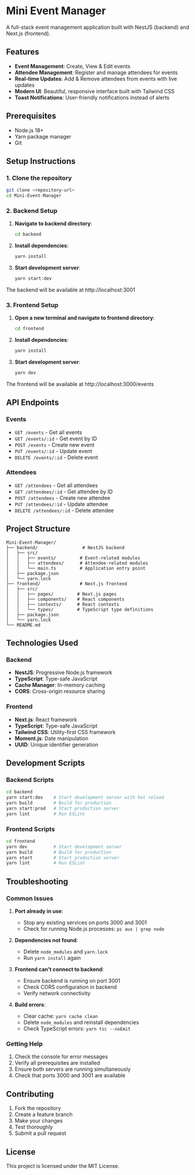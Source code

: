 # Mini Event Manager

A full-stack event management application built with NestJS (backend) and Next.js (frontend).

## Features

- **Event Management**: Create, View & Edit events
- **Attendee Management**: Register and manage attendees for events
- **Real-time Updates**: Add & Remove attendees from events with live updates
- **Modern UI**: Beautiful, responsive interface built with Tailwind CSS
- **Toast Notifications**: User-friendly notifications instead of alerts

## Prerequisites

- Node.js 18+ 
- Yarn package manager
- Git

## Setup Instructions

### 1. Clone the repository

```bash
git clone <repository-url>
cd Mini-Event-Manager
```

### 2. Backend Setup

1. **Navigate to backend directory**:
   ```bash
   cd backend
   ```

2. **Install dependencies**:
   ```bash
   yarn install
   ```

3. **Start development server**:
   ```bash
   yarn start:dev
   ```

The backend will be available at http://localhost:3001

### 3. Frontend Setup

1. **Open a new terminal and navigate to frontend directory**:
   ```bash
   cd frontend
   ```

2. **Install dependencies**:
   ```bash
   yarn install
   ```

3. **Start development server**:
   ```bash
   yarn dev
   ```

The frontend will be available at http://localhost:3000/events

## API Endpoints

### Events
- `GET /events` - Get all events
- `GET /events/:id` - Get event by ID
- `POST /events` - Create new event
- `PUT /events/:id` - Update event
- `DELETE /events/:id` - Delete event

### Attendees
- `GET /attendees` - Get all attendees
- `GET /attendees/:id` - Get attendee by ID
- `POST /attendees` - Create new attendee
- `PUT /attendees/:id` - Update attendee
- `DELETE /attendees/:id` - Delete attendee

## Project Structure

```
Mini-Event-Manager/
├── backend/                 # NestJS backend
│   ├── src/
│   │   ├── events/         # Event-related modules
│   │   ├── attendees/      # Attendee-related modules
│   │   └── main.ts         # Application entry point
│   ├── package.json
│   └── yarn.lock
├── frontend/               # Next.js frontend
│   ├── src/
│   │   ├── pages/         # Next.js pages
│   │   ├── components/    # React components
│   │   ├── contexts/      # React contexts
│   │   └── types/         # TypeScript type definitions
│   ├── package.json
│   └── yarn.lock
└── README.md
```

## Technologies Used

### Backend
- **NestJS**: Progressive Node.js framework
- **TypeScript**: Type-safe JavaScript
- **Cache Manager**: In-memory caching
- **CORS**: Cross-origin resource sharing

### Frontend
- **Next.js**: React framework
- **TypeScript**: Type-safe JavaScript
- **Tailwind CSS**: Utility-first CSS framework
- **Moment.js**: Date manipulation
- **UUID**: Unique identifier generation

## Development Scripts

### Backend Scripts
```bash
cd backend
yarn start:dev    # Start development server with hot reload
yarn build        # Build for production
yarn start:prod   # Start production server
yarn lint         # Run ESLint
```

### Frontend Scripts
```bash
cd frontend
yarn dev          # Start development server
yarn build        # Build for production
yarn start        # Start production server
yarn lint         # Run ESLint
```

## Troubleshooting

### Common Issues

1. **Port already in use**:
   - Stop any existing services on ports 3000 and 3001
   - Check for running Node.js processes: `ps aux | grep node`

2. **Dependencies not found**:
   - Delete `node_modules` and `yarn.lock`
   - Run `yarn install` again

3. **Frontend can't connect to backend**:
   - Ensure backend is running on port 3001
   - Check CORS configuration in backend
   - Verify network connectivity

4. **Build errors**:
   - Clear cache: `yarn cache clean`
   - Delete `node_modules` and reinstall dependencies
   - Check TypeScript errors: `yarn tsc --noEmit`

### Getting Help

1. Check the console for error messages
2. Verify all prerequisites are installed
3. Ensure both servers are running simultaneously
4. Check that ports 3000 and 3001 are available

## Contributing

1. Fork the repository
2. Create a feature branch
3. Make your changes
4. Test thoroughly
5. Submit a pull request

## License

This project is licensed under the MIT License.